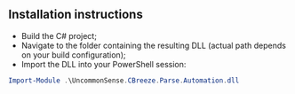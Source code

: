 ﻿
## Installation instructions

- Build the C# project;
- Navigate to the folder containing the resulting DLL (actual path depends on your build configuration);
- Import the DLL into your PowerShell session:

```powershell
Import-Module .\UncommonSense.CBreeze.Parse.Automation.dll
```
      